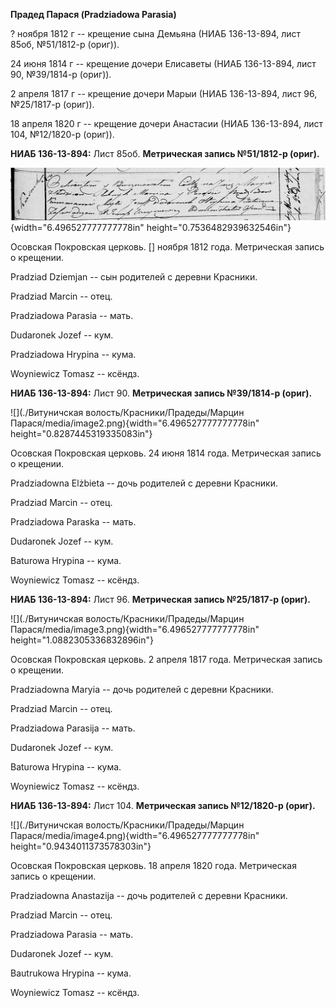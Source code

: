 **Прадед Парася (Pradziadowa Parasia)**

? ноября 1812 г -- крещение сына Демьяна (НИАБ 136-13-894, лист 85об,
№51/1812-р (ориг)).

24 июня 1814 г -- крещение дочери Елисаветы (НИАБ 136-13-894, лист 90,
№39/1814-р (ориг)).

2 апреля 1817 г -- крещение дочери Марыи (НИАБ 136-13-894, лист 96,
№25/1817-р (ориг)).

18 апреля 1820 г -- крещение дочери Анастасии (НИАБ 136-13-894, лист
104, №12/1820-р (ориг)).

**НИАБ 136-13-894:** Лист 85об. **Метрическая запись №51/1812-р
(ориг).**

![](./media/7dab2cbb518db25da22515a235aad1e9f565a8fa.png){width="6.496527777777778in"
height="0.7536482939632546in"}

Осовская Покровская церковь. \[\] ноября 1812 года. Метрическая запись о
крещении.

Pradziad Dziemjan -- сын родителей с деревни Красники.

Pradziad Marcin -- отец.

Pradziadowa Parasia -- мать.

Dudaronek Jozef -- кум.

Pradziadowa Hrypina -- кума.

Woyniewicz Tomasz -- ксёндз.

**НИАБ 136-13-894:** Лист 90. **Метрическая запись №39/1814-р (ориг).**

![](./Витуничская волость/Красники/Прадеды/Марцин Парася/media/image2.png){width="6.496527777777778in"
height="0.8287445319335083in"}

Осовская Покровская церковь. 24 июня 1814 года. Метрическая запись о
крещении.

Pradziadowna Elżbieta -- дочь родителей с деревни Красники.

Pradziad Marcin -- отец.

Pradziadowa Paraska -- мать.

Dudaronek Jozef -- кум.

Baturowa Hrypina -- кума.

Woyniewicz Tomasz -- ксёндз.

**НИАБ 136-13-894:** Лист 96. **Метрическая запись №25/1817-р (ориг).**

![](./Витуничская волость/Красники/Прадеды/Марцин Парася/media/image3.png){width="6.496527777777778in"
height="1.0882305336832896in"}

Осовская Покровская церковь. 2 апреля 1817 года. Метрическая запись о
крещении.

Pradziadowna Maryia -- дочь родителей с деревни Красники.

Pradziad Marcin -- отец.

Pradziadowa Parasija -- мать.

Dudaronek Jozef -- кум.

Baturowa Hrypina -- кума.

Woyniewicz Tomasz -- ксёндз.

**НИАБ 136-13-894:** Лист 104. **Метрическая запись №12/1820-р (ориг).**

![](./Витуничская волость/Красники/Прадеды/Марцин Парася/media/image4.png){width="6.496527777777778in"
height="0.9434011373578303in"}

Осовская Покровская церковь. 18 апреля 1820 года. Метрическая запись о
крещении.

Pradziadowna Anastazija -- дочь родителей с деревни Красники.

Pradziad Marcin -- отец.

Pradziadowa Parasia -- мать.

Dudaronek Jozef -- кум.

Bautrukowa Hrypina -- кума.

Woyniewicz Tomasz -- ксёндз.
